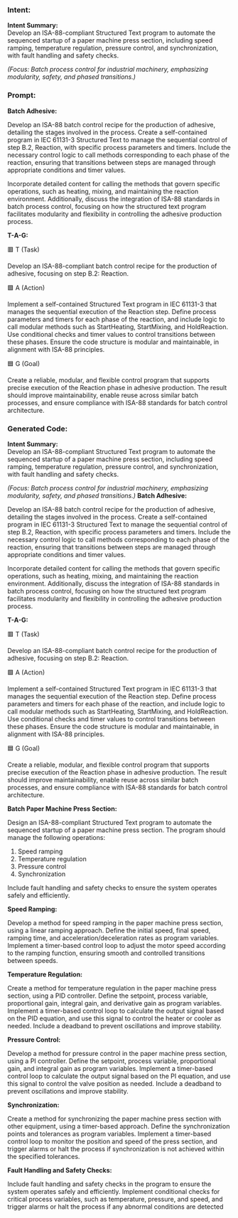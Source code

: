 ### Intent:
**Intent Summary:**  
Develop an ISA-88-compliant Structured Text program to automate the sequenced startup of a paper machine press section, including speed ramping, temperature regulation, pressure control, and synchronization, with fault handling and safety checks.  

*(Focus: Batch process control for industrial machinery, emphasizing modularity, safety, and phased transitions.)*

### Prompt:
**Batch Adhesive:**

Develop an ISA-88 batch control recipe for the production of adhesive, detailing the stages involved in the process. Create a self-contained program in IEC 61131-3 Structured Text to manage the sequential control of step B.2, Reaction, with specific process parameters and timers. Include the necessary control logic to call methods corresponding to each phase of the reaction, ensuring that transitions between steps are managed through appropriate conditions and timer values.

Incorporate detailed content for calling the methods that govern specific operations, such as heating, mixing, and maintaining the reaction environment. Additionally, discuss the integration of ISA-88 standards in batch process control, focusing on how the structured text program facilitates modularity and flexibility in controlling the adhesive production process.

**T-A-G:**

🟥 T (Task)

Develop an ISA-88-compliant batch control recipe for the production of adhesive, focusing on step B.2: Reaction.

🟩 A (Action)

Implement a self-contained Structured Text program in IEC 61131-3 that manages the sequential execution of the Reaction step. Define process parameters and timers for each phase of the reaction, and include logic to call modular methods such as StartHeating, StartMixing, and HoldReaction. Use conditional checks and timer values to control transitions between these phases. Ensure the code structure is modular and maintainable, in alignment with ISA-88 principles.

🟦 G (Goal)

Create a reliable, modular, and flexible control program that supports precise execution of the Reaction phase in adhesive production. The result should improve maintainability, enable reuse across similar batch processes, and ensure compliance with ISA-88 standards for batch control architecture.

### Generated Code:
**Intent Summary:**  
Develop an ISA-88-compliant Structured Text program to automate the sequenced startup of a paper machine press section, including speed ramping, temperature regulation, pressure control, and synchronization, with fault handling and safety checks.  

*(Focus: Batch process control for industrial machinery, emphasizing modularity, safety, and phased transitions.)*
**Batch Adhesive:**

Develop an ISA-88 batch control recipe for the production of adhesive, detailing the stages involved in the process. Create a self-contained program in IEC 61131-3 Structured Text to manage the sequential control of step B.2, Reaction, with specific process parameters and timers. Include the necessary control logic to call methods corresponding to each phase of the reaction, ensuring that transitions between steps are managed through appropriate conditions and timer values.

Incorporate detailed content for calling the methods that govern specific operations, such as heating, mixing, and maintaining the reaction environment. Additionally, discuss the integration of ISA-88 standards in batch process control, focusing on how the structured text program facilitates modularity and flexibility in controlling the adhesive production process.

**T-A-G:**

🟥 T (Task)

Develop an ISA-88-compliant batch control recipe for the production of adhesive, focusing on step B.2: Reaction.

🟩 A (Action)

Implement a self-contained Structured Text program in IEC 61131-3 that manages the sequential execution of the Reaction step. Define process parameters and timers for each phase of the reaction, and include logic to call modular methods such as StartHeating, StartMixing, and HoldReaction. Use conditional checks and timer values to control transitions between these phases. Ensure the code structure is modular and maintainable, in alignment with ISA-88 principles.

🟦 G (Goal)

Create a reliable, modular, and flexible control program that supports precise execution of the Reaction phase in adhesive production. The result should improve maintainability, enable reuse across similar batch processes, and ensure compliance with ISA-88 standards for batch control architecture.

**Batch Paper Machine Press Section:**

Design an ISA-88-compliant Structured Text program to automate the sequenced startup of a paper machine press section. The program should manage the following operations:

1. Speed ramping
2. Temperature regulation
3. Pressure control
4. Synchronization

Include fault handling and safety checks to ensure the system operates safely and efficiently.

**Speed Ramping:**

Develop a method for speed ramping in the paper machine press section, using a linear ramping approach. Define the initial speed, final speed, ramping time, and acceleration/deceleration rates as program variables. Implement a timer-based control loop to adjust the motor speed according to the ramping function, ensuring smooth and controlled transitions between speeds.

**Temperature Regulation:**

Create a method for temperature regulation in the paper machine press section, using a PID controller. Define the setpoint, process variable, proportional gain, integral gain, and derivative gain as program variables. Implement a timer-based control loop to calculate the output signal based on the PID equation, and use this signal to control the heater or cooler as needed. Include a deadband to prevent oscillations and improve stability.

**Pressure Control:**

Develop a method for pressure control in the paper machine press section, using a PI controller. Define the setpoint, process variable, proportional gain, and integral gain as program variables. Implement a timer-based control loop to calculate the output signal based on the PI equation, and use this signal to control the valve position as needed. Include a deadband to prevent oscillations and improve stability.

**Synchronization:**

Create a method for synchronizing the paper machine press section with other equipment, using a timer-based approach. Define the synchronization points and tolerances as program variables. Implement a timer-based control loop to monitor the position and speed of the press section, and trigger alarms or halt the process if synchronization is not achieved within the specified tolerances.

**Fault Handling and Safety Checks:**

Include fault handling and safety checks in the program to ensure the system operates safely and efficiently. Implement conditional checks for critical process variables, such as temperature, pressure, and speed, and trigger alarms or halt the process if any abnormal conditions are detected
